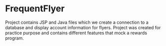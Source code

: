 # FrequentFlyer
Project contains JSP and Java files which we create a connection to a database and display account information for flyers. Project was created for practice purpose and contains different features that mock a rewards program.
